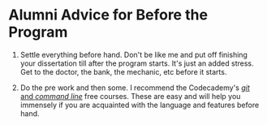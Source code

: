 # Alumni Advice for Before the Program

1. Settle everything before hand.  Don't be like me and put off finishing your dissertation till after the program starts.  It's just an added stress.  Get to the doctor, the bank, the mechanic, etc before it starts.  

2. Do the pre work and then some.  I recommend the Codecademy's [_git_ and _command line_](https://www.codecademy.com/catalog/language/bash) free courses. These are easy and will help you immensely if you are acquainted with the language and features before hand.  